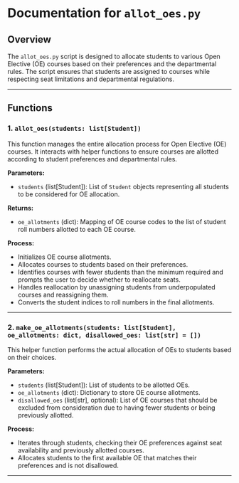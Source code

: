 # Documentation for `allot_oes.py`

## Overview
The `allot_oes.py` script is designed to allocate students to various Open Elective (OE) courses based on their preferences and the departmental rules. The script ensures that students are assigned to courses while respecting seat limitations and departmental regulations.

---

## Functions

### 1. `allot_oes(students: list[Student])`
This function manages the entire allocation process for Open Elective (OE) courses. It interacts with helper functions to ensure courses are allotted according to student preferences and departmental rules.

**Parameters:**
- `students` (list[Student]): List of `Student` objects representing all students to be considered for OE allocation.

**Returns:**
- `oe_allotments` (dict): Mapping of OE course codes to the list of student roll numbers allotted to each OE course.

**Process:**
- Initializes OE course allotments.
- Allocates courses to students based on their preferences.
- Identifies courses with fewer students than the minimum required and prompts the user to decide whether to reallocate seats.
- Handles reallocation by unassigning students from underpopulated courses and reassigning them.
- Converts the student indices to roll numbers in the final allotments.

---

### 2. `make_oe_allotments(students: list[Student], oe_allotments: dict, disallowed_oes: list[str] = [])`
This helper function performs the actual allocation of OEs to students based on their choices.

**Parameters:**
- `students` (list[Student]): List of students to be allotted OEs.
- `oe_allotments` (dict): Dictionary to store OE course allotments.
- `disallowed_oes` (list[str], optional): List of OE courses that should be excluded from consideration due to having fewer students or being previously allotted.

**Process:**
- Iterates through students, checking their OE preferences against seat availability and previously allotted courses.
- Allocates students to the first available OE that matches their preferences and is not disallowed.

---

